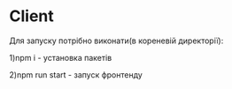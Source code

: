 # Client

Для запуску потрібно виконати(в кореневій директорії):

1)npm i - установка пакетів

2)npm run start - запуск фронтенду